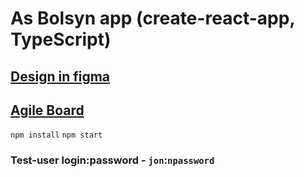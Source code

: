 # As Bolsyn app (create-react-app, TypeScript)
## [Design in figma](https://www.figma.com/file/IiaC0eJ0ol6hpAL58mDWZCye/As-Bolsyn?node-id=54%3A2)

## [Agile Board](https://github.com/users/fullacc/projects/1)

`npm install`
`npm start`

### Test-user login:password - `jon`:`npassword`
